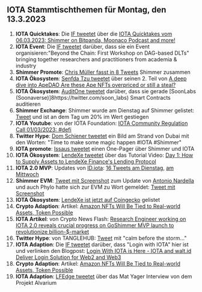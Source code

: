 ## IOTA Stammtischthemen für Montag, den 13.3.2023

1. **IOTA Quicktakes**: Die [IF tweetet](https://twitter.com/iota/status/1632683664541622273?s=20) über die [IOTA Quicktakes vom 06.03.2023: Shimmer on Bitpanda, Moonaco Podcast and more!](https://www.youtube.com/watch?v=F7RYTerpD3U)
2. **IOTA Event**: Die [IF tweetet](https://twitter.com/iota/status/1633075031264591878?s=20) darüber, dass sie ein Event organisieren:"Beyond the Chain: First Workshop on DAG-based DLTs" bringing together researchers and practitioners from academia & industry
3. **Shimmer Promote**: [Chris Müller fasst in 8 Tweets](https://twitter.com/ChrisMuellerHI/status/1633018309728673793?s=20) Shimmer zusammen
4. **IOTA Ökosystem**: [Senfda Tzu tweetet](https://twitter.com/SenfdaTzu/status/1633072532071886850?s=20) über seinen 2. Teil von [A deep dive into ApeDAO Are these Ape NFTs overpriced or still a steal?](https://medium.com/@karsten.bienek/a-deep-dive-into-apedao-are-these-ape-nfts-overpriced-or-still-a-steal-459b207eab82)
5. **IOTA Ökosystem**: [AuditOne tweetet](https://twitter.com/auditone_team/status/1633034246963986433?s=20) darüber, dass sie gerade [SoonLabs (Soonaverse)]8https://twitter.com/soon_labs) Smart Contracts auditieren
6. **Shimmer Exchange**: Shimmer wurde am Dienstag auf Shimmer gelistet: [Tweet](https://twitter.com/Vrom14286662/status/1633090475253981185?s=20) und ist an dem Tag um 20% im Wert gestiegen
7. **IOTA Youtube**: von der IOTA Foundation: [IOTA Community Regulation Call 01/03/2023: #defi](https://www.youtube.com/watch?v=qF76ZoT7EMs)
8. **Twitter Hype**: [Dom Schiener tweetet](https://twitter.com/DomSchiener/status/1633193462903259139?s=20) ein Bild am Strand von Dubai mit den Worten: "Time to make some magic happen #IOTA #Shimmer"
9. **IOTA promote**: [Issaus tweetet](https://twitter.com/Issaus2020/status/1633092560716480512?s=20) einen One-Pager über Shimmer und IOTA
10. **IOTA Ökosystem**: [LendeXe tweetet](https://twitter.com/LendeXeFinance/status/1632817675419242498?s=20) über das Tutorial Video: [Day 1: How to Supply Assets to LendeXe Finance's Lending Protocol](https://www.youtube.com/watch?v=f30jm4mGunM)
11. **IOTA 2.0 MVP**: Updates von [ID.iota](https://twitter.com/id_iota): [16 Tweets am Dienstag](https://twitter.com/id_iota/status/1633069312746442757?s=20),  [am Mittwoch](https://twitter.com/id_iota/status/1633436746481557505?s=20)
12. **Shimmer EVM**: [Tweet mit Screenshot](https://twitter.com/shimmer_academy/status/1633418963978731522?s=20) zum Update von [Antonio Nardella](https://twitter.com/antonionardella) und auch Phylo hatte sich zur EVM zu Wort gemeldet: [Tweet mit Screenshot](https://twitter.com/Vrom14286662/status/1633341492927295490?s=20)
13. **IOTA Ökosystem**: [LendeXe ist jetzt auf Coingecko](https://www.coingecko.com/en/coins/lendexe-finance) gelistet
14. **Crypto Adaption**: Artikel: [Amazon NFTs Will Be Tied to Real-world Assets, Token Possible](https://blockworks.co/news/amazon-nfts-real-world-assets-token)
15. **IOTA Artikel**: von Crypto News Flash: [Research Engineer working on IOTA 2.0 reveals crucial progress on GoShimmer MVP launch to revolutionize billion-$-market](https://www.crypto-news-flash.com/research-engineer-working-on-iota-2-0-reveals-crucial-progress-on-goshimmer-mvp-launch-to-revolutionize-billion-market/?feed_id=13580&_unique_id=640888caad5b7)
16. **Twitter Hype**: von TANGLEHUB: [Tweet](https://twitter.com/Tanglehub_eu/status/1633460587224240128?s=20) mit "calm before the storm..."
17. **IOTA Adaption**: Die [IF tweetet](https://twitter.com/iota/status/1633467619373187074?s=20) darüber, dass "Login with IOTA" hier ist und verlinken den Blogpost: [Login With IOTA is Here - IOTA and walt.id Deliver Login Solution for Web2 and Web3](https://blog.iota.org/login-with-iota-is-here/)
18. **Crypto Adaption**: Artikel: [Amazon NFTs Will Be Tied to Real-world Assets, Token Possible](https://blockworks.co/news/amazon-nfts-real-world-assets-token)
19. **IOTA Adaption**: [LFEdge tweetet](https://twitter.com/LF_Edge/status/1633138044214599681?s=20) über das Mat Yager Interview von dem Projekt Alvarium
